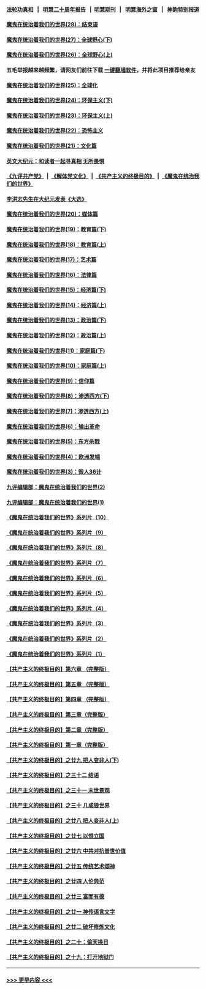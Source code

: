 #### [法轮功真相](https://github.com/gfw-breaker/truth/blob/master/README.md?t=0) &nbsp;&nbsp;|&nbsp;&nbsp; [明慧二十周年报告](https://github.com/gfw-breaker/mh-reports/blob/master/README.md?t=0) &nbsp;&nbsp;|&nbsp;&nbsp;[明慧期刊](https://github.com/gfw-breaker/mh-qikan) &nbsp;&nbsp;|&nbsp;&nbsp; [明慧海外之窗](https://github.com/gfw-breaker/mh-news/blob/master/README.md?t=0) &nbsp;&nbsp;|&nbsp;&nbsp; [神韵特别报道](https://github.com/gfw-breaker/mh-news/blob/master/shenyun.md?t=0)
#### [魔鬼在统治着我们的世界(28)：结束语](../pages/nsc422/n10936246.md?t=07020652) 
#### [魔鬼在统治着我们的世界(27)：全球野心(下)](../pages/nsc422/n10928319.md?t=07020652) 
#### [魔鬼在统治着我们的世界(26)：全球野心(上)](../pages/nsc422/n10900318.md?t=07020652) 
#### 五毛举报越来越频繁，请网友们前往下载 [一键翻墙软件](https://github.com/gfw-breaker/ssr-accounts)，并将此项目推荐给亲友
#### [魔鬼在统治着我们的世界(25)：全球化](../pages/nsc422/n10788205.md?t=07020652) 
#### [魔鬼在统治着我们的世界(24)：环保主义(下)](../pages/nsc422/n10695307.md?t=07020652) 
#### [魔鬼在统治着我们的世界(23)：环保主义(上)](../pages/nsc422/n10688613.md?t=07020652) 
#### [魔鬼在统治着我们的世界(22)：恐怖主义](../pages/nsc422/n10614727.md?t=07020652) 
#### [魔鬼在统治着我们的世界(21)：文化篇](../pages/nsc422/n10597706.md?t=07020652) 
#### [英文大纪元：和读者一起寻真相 无所畏惧](../pages/nsc422/n12542027.md?t=07020652) 
#### [《九评共产党》](https://github.com/begood0513/9ping.md/blob/master/README.md) &nbsp;|&nbsp; [《解体党文化》](../../../../jtdwh.md/blob/master/README.md)  &nbsp;|&nbsp; [《共产主义的终极目的》](../../../../gczydzjmd.md/blob/master/README.md) &nbsp;|&nbsp; [《魔鬼在统治我们的世界》](../../../../mgztzwmdsj.md/blob/master/README.md) 
#### [李洪志先生在大纪元发表《大选》](../pages/nsc422/n12534746.md?t=07020652) 
#### [魔鬼在统治着我们的世界(20)：媒体篇](../pages/nsc422/n10586579.md?t=07020652) 
#### [魔鬼在统治着我们的世界(19)：教育篇(下)](../pages/nsc422/n10564808.md?t=07020652) 
#### [魔鬼在统治着我们的世界(18)：教育篇(上)](../pages/nsc422/n10526970.md?t=07020652) 
#### [魔鬼在统治着我们的世界(17)：艺术篇](../pages/nsc422/n10499093.md?t=07020652) 
#### [魔鬼在统治着我们的世界(16)：法律篇](../pages/nsc422/n10485969.md?t=07020652) 
#### [魔鬼在统治着我们的世界(15)：经济篇(下)](../pages/nsc422/n10469975.md?t=07020652) 
#### [魔鬼在统治着我们的世界(14)：经济篇(上)](../pages/nsc422/n10457370.md?t=07020652) 
#### [魔鬼在统治着我们的世界(13)：政治篇(下)](../pages/nsc422/n10448270.md?t=07020652) 
#### [魔鬼在统治着我们的世界(12)：政治篇(上)](../pages/nsc422/n10444576.md?t=07020652) 
#### [魔鬼在统治着我们的世界(11)：家庭篇(下)](../pages/nsc422/n10440961.md?t=07020652) 
#### [魔鬼在统治着我们的世界(10)：家庭篇(上)](../pages/nsc422/n10435448.md?t=07020652) 
#### [魔鬼在统治着我们的世界(9)：信仰篇](../pages/nsc422/n10432159.md?t=07020652) 
#### [魔鬼在统治着我们的世界(8)：渗透西方(下)](../pages/nsc422/n10429603.md?t=07020652) 
#### [魔鬼在统治着我们的世界(7)：渗透西方(上)](../pages/nsc422/n10426013.md?t=07020652) 
#### [魔鬼在统治着我们的世界(6)：输出革命](../pages/nsc422/n10421536.md?t=07020652) 
#### [魔鬼在统治着我们的世界(5)：东方杀戮](../pages/nsc422/n10417707.md?t=07020652) 
#### [魔鬼在统治着我们的世界(4)：欧洲发端](../pages/nsc422/n10414890.md?t=07020652) 
#### [魔鬼在统治着我们的世界(3)：毁人36计](../pages/nsc422/n10411583.md?t=07020652) 
#### [九评编辑部：魔鬼在统治着我们的世界(2)](../pages/nsc422/n10410036.md?t=07020652) 
#### [九评编辑部：魔鬼在统治着我们的世界(1)](../pages/nsc422/n10406825.md?t=07020652) 
#### [《魔鬼在统治着我们的世界》系列片（10）](../pages/nsc422/n12292670.md?t=07020652) 
#### [《魔鬼在统治着我们的世界》系列片（9）](../pages/nsc422/n12290859.md?t=07020652) 
#### [《魔鬼在统治着我们的世界》系列片（8）](../pages/nsc422/n12287445.md?t=07020652) 
#### [《魔鬼在统治着我们的世界》系列片（7）](../pages/nsc422/n12283425.md?t=07020652) 
#### [《魔鬼在统治着我们的世界》系列片（6）](../pages/nsc422/n12282314.md?t=07020652) 
#### [《魔鬼在统治着我们的世界》系列片（5）](../pages/nsc422/n12281419.md?t=07020652) 
#### [《魔鬼在统治着我们的世界》系列片（4）](../pages/nsc422/n12274024.md?t=07020652) 
#### [《魔鬼在统治着我们的世界》系列片（3）](../pages/nsc422/n12271322.md?t=07020652) 
#### [《魔鬼在统治着我们的世界》系列片（2）](../pages/nsc422/n12269049.md?t=07020652) 
#### [《魔鬼在统治着我们的世界》系列片（1）](../pages/nsc422/n12267575.md?t=07020652) 
#### [【共产主义的终极目的】第六章 （完整版）](../pages/nsc422/n11428913.md?t=07020652) 
#### [【共产主义的终极目的】第五章 （完整版）](../pages/nsc422/n11428912.md?t=07020652) 
#### [【共产主义的终极目的】第四章 （完整版）](../pages/nsc422/n11428907.md?t=07020652) 
#### [【共产主义的终极目的】第三章（完整版）](../pages/nsc422/n11428848.md?t=07020652) 
#### [【共产主义的终极目的】第二章（完整版）](../pages/nsc422/n11428831.md?t=07020652) 
#### [【共产主义的终极目的】第一章（完整版）](../pages/nsc422/n11417651.md?t=07020652) 
#### [【共产主义的终极目的】之廿九 把人变非人(下)](../pages/nsc422/n11344140.md?t=07020652) 
#### [【共产主义的终极目的】之三十二 结语](../pages/nsc422/n11360535.md?t=07020652) 
#### [【共产主义的终极目的】之三十一 末世景观](../pages/nsc422/n11351129.md?t=07020652) 
#### [【共产主义的终极目的】之三十 几成狼世界](../pages/nsc422/n11348280.md?t=07020652) 
#### [【共产主义的终极目的】之廿八 把人变非人(上)](../pages/nsc422/n11340492.md?t=07020652) 
#### [【共产主义的终极目的】之廿七 以恨立国](../pages/nsc422/n11336944.md?t=07020652) 
#### [【共产主义的终极目的】之廿六 中共对抗普世价值](../pages/nsc422/n11324785.md?t=07020652) 
#### [【共产主义的终极目的】之廿五 传统艺术颂神](../pages/nsc422/n11296396.md?t=07020652) 
#### [【共产主义的终极目的】之廿四 人伦典范](../pages/nsc422/n11296397.md?t=07020652) 
#### [【共产主义的终极目的】之廿三 富而有德](../pages/nsc422/n11283598.md?t=07020652) 
#### [【共产主义的终极目的】之廿一 神传语言文字](../pages/nsc422/n11263265.md?t=07020652) 
#### [【共产主义的终极目的】之廿二 破坏修炼文化](../pages/nsc422/n11245728.md?t=07020652) 
#### [【共产主义的终极目的】之二十：偷天换日](../pages/nsc422/n11238846.md?t=07020652) 
#### [【共产主义的终极目的】之十九：打开地狱门](../pages/nsc422/n11206376.md?t=07020652) 

----
#### [ >>> 更早内容 <<< ](../indexes/nsc422-earlier.md)
